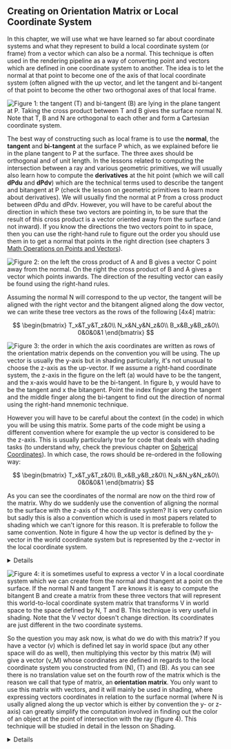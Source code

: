 ## Creating on Orientation Matrix or Local Coordinate System

In this chapter, we will use what we have learned so far about coordinate systems and what they represent to build a local coordinate system (or frame) from a vector which can also be a normal. This technique is often used in the rendering pipeline as a way of converting point and vectors which are defined in one coordinate system to another. The idea is to let the normal at that point to become one of the axis of that local coordinate system (often aligned with the up vector, and let the tangent and bi-tangent of that point to become the other two orthogonal axes of that local frame.

![Figure 1: the tangent (T) and bi-tangent (B) are lying in the plane tangent at P. Taking the cross product between T and B gives the surface normal N. Note that T, B and N are orthogonal to each other and form a Cartesian coordinate system.](/images/geometry/normal.png?)

The best way of constructing such as local frame is to use the **normal**, the **tangent** and **bi-tangent** at the surface P which, as we explained before lie in the plane tangent to P at the surface. The three axes should be orthogonal and of unit length. In the lessons related to computing the intersection between a ray and various geometric primitives, we will usually also learn how to compute the **derivatives** at the hit point (which we will call **dPdu** and **dPdv**) which are the technical terms used to describe the tangent and bitangent at P (check the lesson on geometric primitives to learn more about derivatives). We will usually find the normal at P from a cross product between dPdu and dPdv. However, you will have to be careful about the direction in which these two vectors are pointing in, to be sure that the result of this cross product is a vector oriented away from the surface (and not inward). If you know the directions the two vectors point to in space, then you can use the right-hand rule to figure out the order you should use them in to get a normal that points in the right direction (see chapters 3 [Math Operations on Points and Vectors](lessons/mathematics-physics-for-computer-graphics/geometry/math-operations-on-points-and-vectors)).

![Figure 2: on the left the cross product of A and B gives a vector C point away from the normal. On the right the cross product of B and A gives a vector which points inwards. The direction of the resulting vector can easily be found using the right-hand rules.](/images/geometry/crossnormal.png?)

Assuming the normal N will correspond to the up vector, the tangent will be aligned with the right vector and the bitangent aligned along the dow vector, we can write these tree vectors as the rows of the following [4x4] matrix:

$$
\begin{bmatrix}
T_x&T_y&T_z&0\\
N_x&N_y&N_z&0\\
B_x&B_y&B_z&0\\
0&0&0&1
\end{bmatrix}
$$

![Figure 3: the order in which the axis coordinates are written as rows of the orientation matrix depends on the convention you will be using. The up vector is usually the y-axis but in shading particularly, it's not unusual to choose the z-axis as the up-vector. If we assume a right-hand coordinate system, the z-axis in the figure on the left (a) would have to be the tangent, and the x-axis would have to be the bi-tangent. In figure b, y would have to be the tangent and x the bitangent. Point the index finger along the tangent and the middle finger along the bi-tangent to find out the direction of normal using the right-hand mnemonic technique.](/images/geometry/normal2.png?)

However you will have to be careful about the context (in the code) in which you will be using this matrix. Some parts of the code might be using a different convention where for example the up vector is considered to be the z-axis. This is usually particularly true for code that deals with shading tasks (to understand why, check the previous chapter on [Spherical Coordinates](lessons/mathematics-physics-for-computer-graphics/geometry/spherical-coordinates-and-trigonometric-functions)). In which case, the rows should be re-ordered in the following way:

$$
\begin{bmatrix}
T_x&T_y&T_z&0\\
B_x&B_y&B_z&0\\
N_x&N_y&N_z&0\\
0&0&0&1
\end{bmatrix}
$$

As you can see the coordinates of the normal are now on the third row of the matrix. Why do we suddenly use the convention of aligning the normal to the surface with the z-axis of the coordinate system? It is very confusion but sadly this is also a convention which is used in most papers related to shading which we can't ignore for this reason. It is preferable to follow the same convention. Note in figure 4 how the up vector is defined by the y-vector in the world coordinate system but is represented by the z-vector in the local coordinate system.

<details>
Remember that if you use a column-major order convention (Scratchapixel uses a row-major order convention), the vectors will have to written as columns and not rows. For instance if the z-vector is considered to be the up vector, in the first column you will write the coordinates of T, in the second the coordinates of B and in the third the coordinates of N.
</details>

![Figure 4: it is sometimes useful to express a vector V in a local coordinate system which we can create from the normal and thangent at a point on the surface. If the normal N and tangent T are knows it is easy to compute the bitangent B and create a matrix from these three vectors that will represent this world-to-local coordinate system matrix that transforms V in world space to the space defined by N, T and B. This technique is very useful in shading. Note that the V vector doesn't change direction. Its coordinates are just different in the two coordinate systems.](/images/geometry/localcoord.png?)

So the question you may ask now, is what do we do with this matrix? If you have a vector \(v\) which is defined let say in world space (but any other space will do as well), then multiplying this vector by this matrix \(M\) will give a vector \(v_M\) whose coordinates are defined in regards to the local coordinate system you constructed from \(N\), \(T\) and \(B\). As you can see there is no translation value set on the fourth row of the matrix which is the reason we call that type of matrix, an **orientation matrix**. You only want to use this matrix with vectors, and it will mainly be used in shading, where expressing vectors coordinates in relation to the surface normal (where N is usally aligned along the up vector which is either by convention the y- or z-axis) can greatly simplify the computation involved in finding out the color of an object at the point of intersection with the ray (figure 4). This technique will be studied in detail in the lesson on Shading.

<details>
**Affine Space**: some renderers (such as [Embree from Intel](http://software.intel.com/en-us/articles/embree-photo-realistic-ray-tracing-kernels)) prefer to represent matrices or transformation as [affine space](http://en.wikipedia.org/wiki/Affine_space) in which a Cartesian coordinate system is defined as a location in space (the origin of the coordinate system say O for instance) and three axes (Vx, Vy, Vz). 
</details>